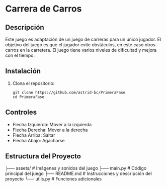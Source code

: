 # Carrera de Carros

## Descripción
Este juego es adaptación de un juego de carreras para un único jugador. El objetivo del juego es que el jugador evite obstáculos, en este caso otros carros en la 
carretera. El juego tiene varios niveles de dificultad y mejora con el tiempo.

## Instalación

1. Clona el repositorio:
   ```
   git clone https://github.com/astrid-bc/PrimeraFase
   cd PrimeraFase  
   ```
   
## Controles

 - Flecha Izquierda: Mover a la izquierda
 - Flecha Derecha: Mover a la derecha
 - Flecha Arriba: Saltar
 - Flecha Abajo: Agacharse

## Estructura del Proyecto

  ├── assets/         # Imágenes y sonidos del juego
  ├── main.py         # Código principal del juego
  ├── README.md       # Instrucciones y descripción del proyecto
  └── utils.py        # Funciones adicionales
  
